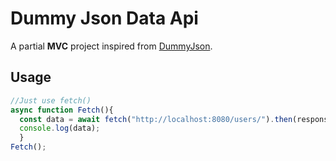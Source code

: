 # Dummy Json Data Api


A partial __MVC__ project inspired from <a href="https://dummyjson.com/">DummyJson</a>.

## Usage

```js
//Just use fetch()
async function Fetch(){
  const data = await fetch("http://localhost:8080/users/").then(response => response.json());
  console.log(data);
  }
Fetch();
```
